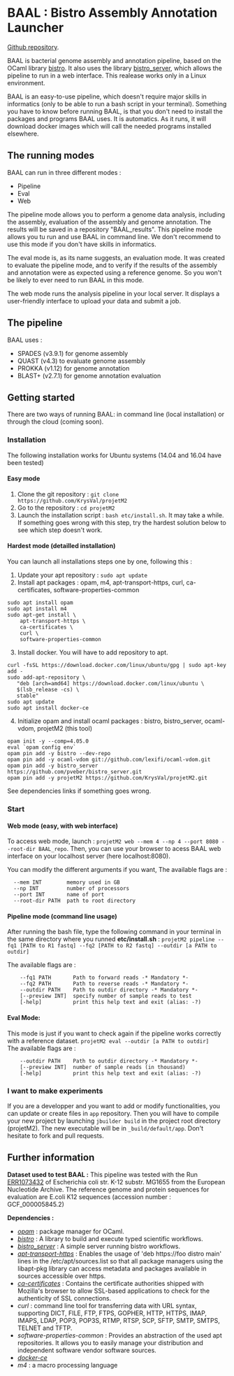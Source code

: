 # BAAL : Bistro Assembly Annotation Launcher
[Github repository](https://github.com/KrysVal/projetM2).

BAAL is bacterial genome assembly and annotation pipeline, based on the OCaml library [bistro](https://github.com/pveber/bistro). It also uses the library [bistro_server](https://github.com/pveber/bistro_server), which allows the pipeline to run in a web interface. This realease works only in a Linux environment. 

BAAL is an easy-to-use pipeline, which doesn't require major skills in informatics (only to be able to run a bash script in your terminal). Something you have to know before running BAAL, is that you don't need to install the packages and programs BAAL uses. It is automatics. As it runs, it will download docker images which will call the needed programs installed elsewhere. 

## The running modes
BAAL can run in three different modes : 
- Pipeline
- Eval
- Web

The pipeline mode allows you to perform a genome data analysis, including the assembly, evaluation of the assembly and genome annotation. The results will be saved in a repository "BAAL_results". This pipeline mode allows you tu run and use BAAL in command line. We don't recommend to use this mode if you don't have skills in informatics. 

The eval mode is, as its name suggests, an evaluation mode. It was created to evaluate the pipeline mode, and to verify if the results of the assembly and annotation were as expected using a reference genome. So you won't be likely to ever need to run BAAL in this mode. 

The web mode runs the analysis pipeline in your local server. It displays a user-friendly interface to upload your data and submit a job. 


## The pipeline
BAAL uses :
- SPADES (v3.9.1) for genome assembly
- QUAST (v4.3) to evaluate genome assembly
- PROKKA (v1.12) for genome annotation
- BLAST+ (v2.7.1) for genome annotation evaluation


## Getting started

There are two ways of running BAAL: in command line (local installation) or through the cloud (coming soon).

### Installation 

The following installation works for Ubuntu systems (14.04 and 16.04 have been tested)

#### Easy mode 

1. Clone the git repository : ```git clone https://github.com/KrysVal/projetM2```
2. Go to the repository : ```cd projetM2``` 
3. Launch the installation script : ```bash etc/install.sh```. It may take a while. If something goes wrong with this step, try the hardest solution below to see which step doesn't work. 

#### Hardest mode (detailled installation)

You can launch all installations steps one by one, following this : 
1. Update your apt repository : ```sudo apt update```
2. Install apt packages : opam, m4, apt-transport-https, curl, ca-certificates, software-properties-common
```
sudo apt install opam
sudo apt install m4
sudo apt-get install \
    apt-transport-https \
    ca-certificates \
    curl \
    software-properties-common
``` 
3. Install docker. You will have to add repository to apt. 
```
curl -fsSL https://download.docker.com/linux/ubuntu/gpg | sudo apt-key add -
sudo add-apt-repository \
   "deb [arch=amd64] https://download.docker.com/linux/ubuntu \
   $(lsb_release -cs) \
   stable"
sudo apt update
sudo apt install docker-ce
```
4. Initialize opam and install ocaml packages : bistro, bistro_server, ocaml-vdom, projetM2 (this tool)
```
opam init -y --comp=4.05.0
eval `opam config env`
opam pin add -y bistro --dev-repo
opam pin add -y ocaml-vdom git://github.com/lexifi/ocaml-vdom.git
opam pin add -y bistro_server https://github.com/pveber/bistro_server.git
opam pin add -y projetM2 https://github.com/KrysVal/projetM2.git
```

See dependencies links if something goes wrong.  


### Start 

#### Web mode (easy, with web interface)

To access web mode, launch : ```projetM2 web --mem 4 --np 4 --port 8080 --root-dir BAAL_repo```. Then, you can use your browser to acess BAAL web interface on your localhost server (here localhost:8080). 

You can modify the different arguments if you want, The available flags are :
```
  --mem INT        memory used in GB
  --np INT         number of processors
  --port INT       name of port
  --root-dir PATH  path to root directory

```

#### Pipeline mode (command line usage)
After running the bash file, type the following command in your terminal in the same directory where you runned  **etc/install.sh** :  ```projetM2 pipeline --fq1 [PATH to R1 fastq] --fq2 [PATH to R2 fastq] --outdir [a PATH to outdir] ```

The available flags are :
```
    --fq1 PATH       Path to forward reads -* Mandatory *-
    --fq2 PATH       Path to reverse reads -* Mandatory *-
    --outdir PATH    Path to outdir directory -* Mandatory *-
    [--preview INT]  specify number of sample reads to test
    [-help]          print this help text and exit (alias: -?)
```

#### Eval Mode:
This mode is just if you want to check again if the pipeline works correctly with a reference dataset. 
```projetM2 eval --outdir [a PATH to outdir]  ```
The available flags are :
```
    --outdir PATH    Path to outdir directory -* Mandatory *-
    [--preview INT]  number of sample reads (in thousand)
    [-help]          print this help text and exit (alias: -?)
```

### I want to make experiments

If you are a developper and you want to add or modify functionalities, you can update or create files in ```app``` repository. 
Then you will have to compile your new project by launching ```jbuilder build``` in the project root directory (projetM2). 
The new executable will be in ```_build/default/app```. 
Don't hesitate to fork and pull requests. 

## Further information
**Dataset used to test BAAL :**
This pipeline was tested with the Run [ERR1073432](https://www.ebi.ac.uk/ena/data/view/ERR1073432) of Escherichia coli str. K-12 substr. MG1655 from the European Nucleotide Archive. 
The reference genome and protein sequences for evaluation are E.coli K12 sequences (accession number : GCF_000005845.2)

**Dependencies :**
- [_opam_](https://opam.ocaml.org/) : package manager for OCaml.
- [_bistro_](https://github.com/pveber/bistro) : A library to build and execute typed scientific workflows.
- [_bistro_server_](https://github.com/pveber/bistro_server.git) : A simple server running bistro workflows.
- [_apt-transport-https_](https://packages.debian.org/en/jessie/apt-transport-https) : Enables the usage of 'deb https://foo distro main' lines in the /etc/apt/sources.list so that all package managers using the libapt-pkg library can access metadata and packages available in sources accessible over https.
- [_ca-certificates_](https://packages.debian.org/en/sid/ca-certificates) : Contains the certificate authorities shipped with Mozilla's browser to allow SSL-based applications to check for the authenticity of SSL connections.
- _curl_ : command line tool for transferring data with URL syntax, supporting DICT, FILE, FTP, FTPS, GOPHER, HTTP, HTTPS, IMAP, IMAPS, LDAP, POP3, POP3S, RTMP, RTSP, SCP, SFTP, SMTP, SMTPS, TELNET and TFTP.
- _software-properties-common_ : Provides an abstraction of the used apt repositories. It allows you to easily manage your distribution and independent software vendor software sources.
- [_docker-ce_](https://docs.docker.com/)
- _m4_ : a macro processing language


